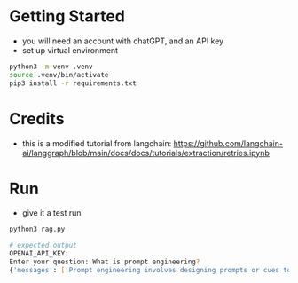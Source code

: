 # Getting Started

- you will need an account with chatGPT, and an API key
- set up virtual environment
```bash
python3 -m venv .venv
source .venv/bin/activate
pip3 install -r requirements.txt
```
# Credits

- this is a modified tutorial from langchain: https://github.com/langchain-ai/langgraph/blob/main/docs/docs/tutorials/extraction/retries.ipynb


# Run

- give it a test run
```bash
python3 rag.py

# expected output
OPENAI_API_KEY:
Enter your question: What is prompt engineering?
{'messages': ['Prompt engineering involves designing prompts or cues to guide users towards desired behaviors or actions. It is a method used in user experience design to influence user behavior in a specific way. Prompt engineering can help improve user engagement and drive desired outcomes.']}

```
